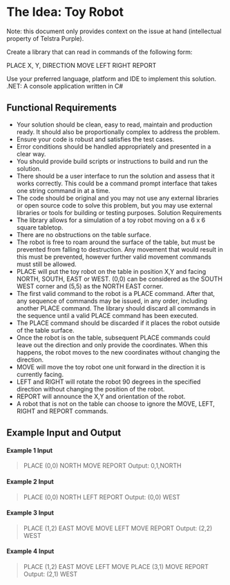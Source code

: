 # The Idea: Toy Robot

Note: this document only provides context on the issue at hand (intellectual property of Telstra Purple).

Create a library that can read in commands of the following form:

PLACE X, Y, DIRECTION
MOVE
LEFT
RIGHT
REPORT

Use your preferred language, platform and IDE to implement this solution.
.NET: A console application written in C#

## Functional Requirements
- Your solution should be clean, easy to read, maintain and production ready. It should also be proportionally complex to address the problem.
- Ensure your code is robust and satisfies the test cases.
- Error conditions should be handled appropriately and presented in a clear way.
- You should provide build scripts or instructions to build and run the solution.
- There should be a user interface to run the solution and assess that it works correctly. This could be a command prompt interface that takes one string command in at a time.
- The code should be original and you may not use any external libraries or open source code to solve this problem, but you may use external libraries or tools for building or testing purposes.
Solution Requirements
- The library allows for a simulation of a toy robot moving on a 6 x 6 square tabletop.
- There are no obstructions on the table surface.
- The robot is free to roam around the surface of the table, but must be prevented from falling to destruction. Any movement that would result in this must be prevented, however further valid movement commands must still be allowed.
- PLACE will put the toy robot on the table in position X,Y and facing NORTH, SOUTH, EAST or WEST.
(0,0) can be considered as the SOUTH WEST corner and (5,5) as the NORTH EAST corner.
- The first valid command to the robot is a PLACE command. After that, any sequence of commands may be issued, in any order, including another PLACE command. The library should discard all commands in the sequence until a valid PLACE command has been executed.
- The PLACE command should be discarded if it places the robot outside of the table surface.
- Once the robot is on the table, subsequent PLACE commands could leave out the direction and only provide the coordinates. When this happens, the robot moves to the new coordinates without changing the direction.
- MOVE will move the toy robot one unit forward in the direction it is currently facing.
- LEFT and RIGHT will rotate the robot 90 degrees in the specified direction without changing the position of the robot.
- REPORT will announce the X,Y and orientation of the robot.
- A robot that is not on the table can choose to ignore the MOVE, LEFT, RIGHT and REPORT commands.


## Example Input and Output
#### Example 1 Input
> PLACE (0,0) NORTH
> MOVE
> REPORT
Output: 0,1,NORTH

#### Example 2 Input
> PLACE (0,0) NORTH
> LEFT
> REPORT
Output: (0,0) WEST

#### Example 3 Input
> PLACE (1,2) EAST
> MOVE
> MOVE
> LEFT
> MOVE
> REPORT
Output: (2,2) WEST

#### Example 4 Input
> PLACE (1,2) EAST
> MOVE
> LEFT
> MOVE
> PLACE (3,1)
> MOVE
> REPORT
Output: (2,1) WEST

